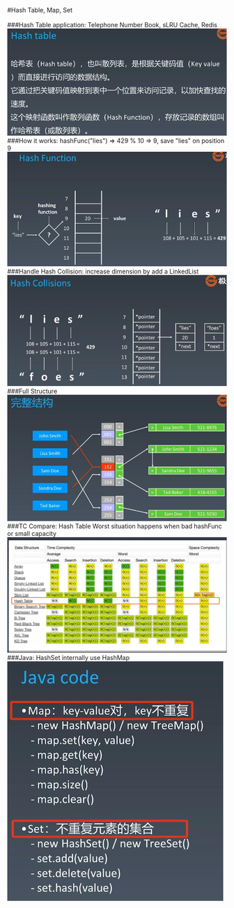 #Hash Table, Map, Set
<br></br>
###Hash Table application: Telephone Number Book, sLRU Cache, Redis
![Image of /hash_table](imgs//hash_table.jpg)
###How it works: hashFunc("lies") => 429 % 10 => 9, save "lies" on position 9
![Image of /hash_table_1](imgs//hash_table_1.jpg)
###Handle Hash Collision: increase dimension by add a LinkedList 
![Image of /hash_table_2](imgs//hash_table_2.jpg)
###Full Structure
![Image of /hash_table_3](imgs//hash_table_3.jpg)
###TC Compare: Hash Table Worst situation happens when bad hashFunc or small capacity
![Image of /hash_table_4](imgs//hash_table_4.jpg)
###Java: HashSet internally use HashMap
![Image of /hash_table_4](imgs//hash_table_5.jpg)